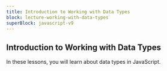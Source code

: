 ```yaml
---
title: Introduction to Working with Data Types
block: lecture-working-with-data-types
superBlock: javascript-v9
---
```


## Introduction to Working with Data Types

In these lessons, you will learn about data types in JavaScript.
